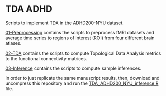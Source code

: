 # TDA ADHD
Scripts to implement TDA in the ADHD200-NYU dataset.

[01-Preprocessing](https://github.com/BrainMapINB/TDA_ADHD/tree/master/01-Preprocessing) contains the scripts to preprocess fMRI datasets and average time series to regions of interest (ROI) from four different brain atlases.

[02-TDA](https://github.com/BrainMapINB/TDA_ADHD/tree/master/02-TDA) contains the scripts to compute Topological Data Analysis metrics to the functional connectivity matrices.

[03-Inference](https://github.com/BrainMapINB/TDA_ADHD/tree/master/03-Inference) contains the scripts to compute sample inferences.

In order to just replicate the same manuscript results, then, download and uncompress this repository and run the [TDA_ADHD200_NYU_inference.R](https://github.com/BrainMapINB/TDA_ADHD/blob/master/03-Inference/TDA_ADHD200_NYU_inference.R) file.
